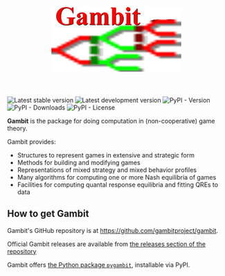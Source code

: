 <h1 style="text-align: center;">
<img src="https://raw.githubusercontent.com/gambitproject/gambit/master/doc/_static/gambit.png"
     width="300" alt="Gambit logo">
</h1>
<br/>

![Latest stable version](https://img.shields.io/github/v/release/gambitproject/gambit?filter=!*a*&label=Latest%20stable%20version)
![Latest development version](https://img.shields.io/github/v/release/gambitproject/gambit?filter=*b*&label=Latest%20development%20version)
![PyPI - Version](https://img.shields.io/pypi/v/pygambit?label=PyPI%20version)
![PyPI - Downloads](https://img.shields.io/pypi/dm/pygambit?label=PyPI%20downloads)
![PyPI - License](https://img.shields.io/pypi/l/pygambit)


**Gambit** is the package for doing computation in (non-cooperative) game theory.

Gambit provides:

- Structures to represent games in extensive and strategic form
- Methods for building and modifying games
- Representations of mixed strategy and mixed behavior profiles
- Many algorithms for computing one or more Nash equilibria of games
- Facilities for computing quantal response equilibria and fitting QREs to data


## How to get Gambit

Gambit's GitHub repository is at https://github.com/gambitproject/gambit.

Official Gambit releases are available from
[the releases section of the repository](https://github.com/gambitproject/gambit/releases)

Gambit offers [the Python package `pygambit`](https://pypi.org/project/pygambit/),
installable via PyPI.

